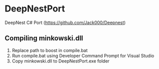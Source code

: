 # DeepNestPort
DeepNest C# Port (https://github.com/Jack000/Deepnest)

## Compiling minkowski.dll
1. Replace path to boost in compile.bat
2. Run compile.bat using Developer Command Prompt for Visual Studio
3. Copy minkowski.dll to DeepNestPort.exe folder
